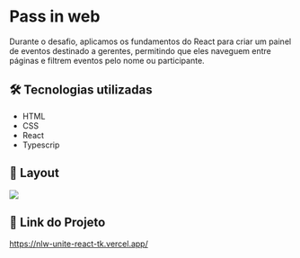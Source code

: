 # Pass in web

Durante o desafio, aplicamos os fundamentos do React para criar um painel de eventos destinado a gerentes, permitindo que eles naveguem entre páginas e filtrem eventos pelo nome ou participante.

## 🛠️ Tecnologias utilizadas
- HTML
- CSS 
- React
- Typescrip

## 🚧 Layout

<a href="https://www.figma.com/community/file/1356738933008624188" target="_blank">
<img src="https://user-images.githubusercontent.com/71772559/178192253-4fe4757c-de57-4878-a38c-a483c25670b1.png" />
</a>

## 🔗 Link do Projeto

https://nlw-unite-react-tk.vercel.app/
